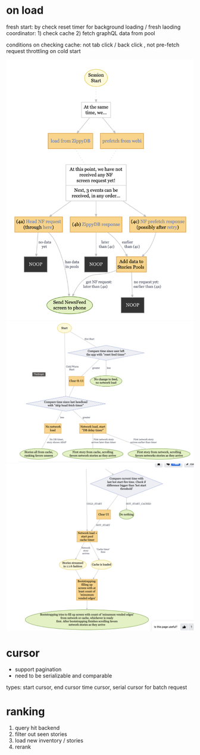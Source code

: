 # on load

fresh start: by check reset timer for background loading / fresh laoding
coordinator: 1) check cache 2) fetch graphQL data from pool

conditions on checking cache: not tab click / back click , not pre-fetch request
throttling on cold start


![](./pics/feed%20load.png)
![](./pics/feed%20start.png)
![](./pics/story%20stream.png)

# cursor

- support pagination
- need to be serializable and comparable

types:
start cursor, end cursor
time cursor, serial cursor for batch request

# ranking
1. query hit backend
2. filter out seen stories
3. load new inventory / stories
4. rerank
